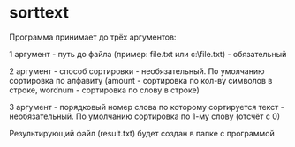 # sorttext
Программа принимает до трёх аргументов:

1 аргумент - путь до файла (пример: file.txt или c:\file.txt) - обязательный

2 аргумент - способ сортировки - необязательный. По умолчанию сортировка по алфавиту (amount - сортировка по кол-ву символов в строке, wordnum - сортировка по слову в строке)

3 аргумент - порядковый номер слова по которому сортируется текст - необязательный. По умолчанию сортировка по 1-му слову (отсчёт с 0)

Результирующий файл (result.txt) будет создан в папке с программой

